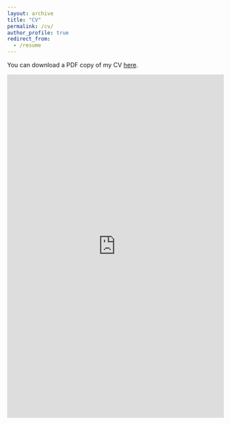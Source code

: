 ```yaml
---
layout: archive
title: "CV"
permalink: /cv/
author_profile: true
redirect_from:
  - /resume
---
```


You can download a PDF copy of my CV [here](https://YinjuanZhai.github.io/files/Yinjuan-Zhai_CV.pdf).

<iframe src="https://YinjuanZhai.github.io/files/Yinjuan-Zhai_CV.pdf" width="100%" height="800" frameborder="no" border="0" marginwidth="0" marginheight="0"></iframe>
